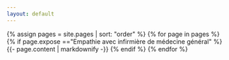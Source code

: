 ```yaml
---
layout: default
---
```


{% assign pages = site.pages | sort: "order" %}
{% for page in pages %}
 {% if page.expose =="Empathie avec infirmière de médecine général" %}
    {{- page.content | markdownify -}}
  {% endif %}
{% endfor %}
